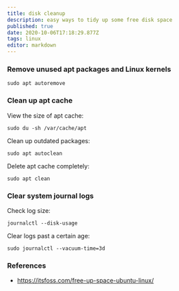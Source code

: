 ```yaml
---
title: disk cleanup
description: easy ways to tidy up some free disk space
published: true
date: 2020-10-06T17:18:29.877Z
tags: linux
editor: markdown
---
```


### Remove unused apt packages and Linux kernels
```shell-session
sudo apt autoremove
```

### Clean up apt cache
View the size of apt cache:
```shell-session
sudo du -sh /var/cache/apt
```

Clean up outdated packages:
```shell-session
sudo apt autoclean
```

Delete apt cache completely:
```shell-session
sudo apt clean
```

### Clear system journal logs
Check log size:
```
journalctl --disk-usage
```

Clear logs past a certain age:
```
sudo journalctl --vacuum-time=3d
```

### References
* https://itsfoss.com/free-up-space-ubuntu-linux/